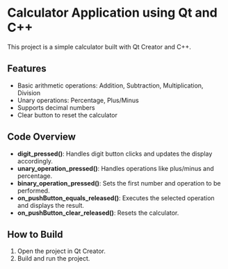 # Calculator Application using Qt and C++

This project is a simple calculator built with Qt Creator and C++.

## Features
- Basic arithmetic operations: Addition, Subtraction, Multiplication, Division
- Unary operations: Percentage, Plus/Minus
- Supports decimal numbers
- Clear button to reset the calculator

## Code Overview
- **digit_pressed()**: Handles digit button clicks and updates the display accordingly.
- **unary_operation_pressed()**: Handles operations like plus/minus and percentage.
- **binary_operation_pressed()**: Sets the first number and operation to be performed.
- **on_pushButton_equals_released()**: Executes the selected operation and displays the result.
- **on_pushButton_clear_released()**: Resets the calculator.

## How to Build
1. Open the project in Qt Creator.
2. Build and run the project.
